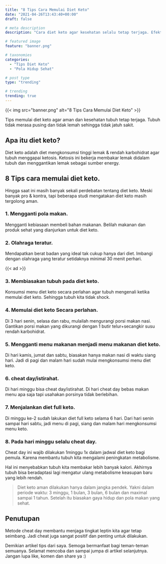 ```yaml
---
title: "8 Tips Cara Memulai Diet Keto"
date: "2021-04-26T13:43:40+00:00"
draft: false

# meta description
description: "Cara diet keto agar kesehatan selalu tetap terjaga. Efektif menggapai penurunan berat badan yang ideal."

# featured image
feature: "banner.png"

# taxonomies
categories:
  - "Tips Diet Keto"
  - "Pola Hidup Sehat"

# post type
type: "trending"

# trending
trending: true
---
```


{{< img src="banner.png" alt="8 Tips Cara Memulai Diet Keto" >}}

Tips memulai diet keto agar aman dan kesehatan tubuh tetap terjaga. Tubuh tidak merasa pusing dan tidak lemah sehingga tidak jatuh sakit.

## Apa itu diet keto?
Diet keto adalah diet mengkonsumsi tinggi lemak & rendah karbohidrat agar tubuh menggapai ketosis. Ketosis ini bekerja membakar lemak didalam tubuh dan menggantikan lemak sebagai sumber energy.

## 8 Tips cara memulai diet keto.

Hingga saat ini masih banyak sekali perdebatan tentang diet keto. Meski banyak pro & kontra, tapi beberapa studi mengatakan diet keto masih tergolong aman.

### 1. Mengganti pola makan.

Mengganti kebiasaan membeli bahan makanan. Belilah makanan dan produk sehat yang dianjurkan untuk diet keto.

### 2. Olahraga teratur.

Mendapatkan berat badan yang ideal tak cukup hanya dari diet. Imbangi dengan olahraga yang teratur setidaknya minimal 30 menit perhari.

{{< ad >}}

### 3. Membiasakan tubuh pada diet keto.

Konsumsi menu diet keto secara perlahan agar tubuh mengenali ketika memulai diet keto. Sehingga tubuh kita tidak shock.

### 4. Memulai diet keto Secara perlahan.

Di 3 hari senin, selasa dan rabu, mulailah mengurangi porsi makan nasi. Gantikan porsi makan yang dikurangi dengan 1 butir telur+secangkir susu rendah karbohidrat.

### 5. Mengganti menu makanan menjadi menu makanan diet keto.

Di hari kamis, jumat dan sabtu, biasakan hanya makan nasi di waktu siang hari. Jadi di pagi dan malam hari sudah mulai mengkonsumsi menu diet keto.

### 6. cheat day/istirahat.

Di hari minggu bisa cheat day/istirahat. Di hari cheat day bebas makan menu apa saja tapi usahakan porsinya tidak berlebihan.

### 7. Menjalankan diet full keto.

Di minggu ke-2 sudah lakukan diet full keto selama 6 hari. Dari hari senin sampai hari sabtu, jadi menu di pagi, siang dan malam hari mengkonsumsi menu keto.

### 8. Pada hari minggu selalu cheat day.

Cheat day ini wajib dilakukan 1minggu 1x dalam jadwal diet keto bagi pemula. Karena membantu tubuh kita mengalami peningkatan metabolisme.

Hal ini menyebabkan tubuh kita membakar lebih banyak kalori. Akhirnya tubuh bisa beradaptasi lagi mengatur ulang metabolisme keasupan baru yang lebih rendah.

> Diet keto aman dilakukan hanya dalam jangka pendek. Yakni dalam periode waktu: 3 minggu, 1 bulan, 3 bulan, 6 bulan dan maximal sampai 1 tahun. Setelah itu biasakan gaya hidup dan pola makan yang sehat.

## Penutupan

Metode cheat day membantu menjaga tingkat leptin kita agar tetap seimbang. Jadi cheat juga sangat positif dan penting untuk dilakukan.

Demikian artikel tips dari saya. Semoga bermanfaat bagi teman-teman semuanya. Selamat mencoba dan sampai jumpa di artikel selanjutnya. Jangan lupa like, komen dan share ya :)
